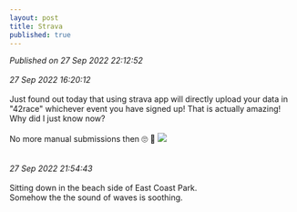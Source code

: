 ```yaml
---
layout: post
title: Strava
published: true
---
```

_Published on 27 Sep 2022 22:12:52_
<br>
<br>
_27 Sep 2022 16:20:12_
<br>
<br>
Just found out today that using strava app will directly upload your data in "42race" whichever event you have signed up! That is actually amazing! 
<br>
Why did I just know now?
<br>
<br>
No more manual submissions then 🙄 🙅
<img src="https://drive.google.com/uc?export=view&id=12WVwYi8FDpgFc3iijEAODIRo-8O3Scly">
<br>
<br>
<br>
_27 Sep 2022 21:54:43_
<br>
<br>
Sitting down in the beach side of East Coast Park.
<br>
Somehow the the sound of waves is soothing.
